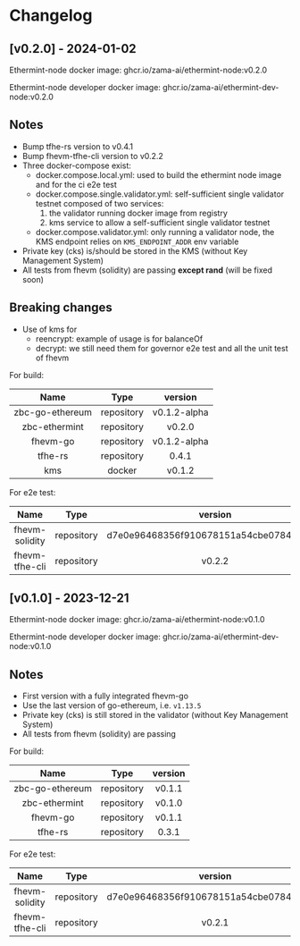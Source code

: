 <!--
Guiding Principles:

Changelogs are for humans, not machines.
There should be an entry for every single version.
The same types of changes should be grouped.
Versions and sections should be linkable.
The latest version comes first.
The release date of each version is displayed.
Mention whether you follow Semantic Versioning.

Usage:

Change log entries are to be added to the Unreleased section under the
appropriate stanza (see below). Each entry should ideally include a tag and
the Github issue reference in the following format:

* (<tag>) \#<issue-number> message

The issue numbers will later be link-ified during the release process so you do
not have to worry about including a link manually, but you can if you wish.

Types of changes (Stanzas):

"Features" for new features.
"Improvements" for changes in existing functionality.
"Deprecated" for soon-to-be removed features.
"Bug Fixes" for any bug fixes.
"Client Breaking" for breaking CLI commands and REST routes used by end-users.
"API Breaking" for breaking exported APIs used by developers building on SDK.
"State Machine Breaking" for any changes that result in a different AppState given same genesisState and txList.

Ref: https://keepachangelog.com/en/1.0.0/
-->

# Changelog

## [v0.2.0] - 2024-01-02

Ethermint-node docker image: ghcr.io/zama-ai/ethermint-node:v0.2.0

Ethermint-node developer docker image: ghcr.io/zama-ai/ethermint-dev-node:v0.2.0


## Notes

- Bump tfhe-rs version to v0.4.1
- Bump fhevm-tfhe-cli version to v0.2.2
- Three docker-compose exist:
    - docker.compose.local.yml: used to build the ethermint node image and for the ci e2e test
    - docker.compose.single.validator.yml: self-sufficient single validator testnet composed of two services:
        1) the validator running docker image from registry
        2) kms service to allow a self-sufficient single validator testnet
    - docker.compose.validator.yml: only running a validator node, the KMS endpoint relies on ```KMS_ENDPOINT_ADDR``` env variable
- Private key (cks) is/should be stored in the KMS (without Key Management System)
- All tests from fhevm (solidity) are passing **except rand** (will be fixed soon)

## Breaking changes

- Use of kms for
    - reencrypt: example of usage is for balanceOf
    - decrypt: we still need them for governor e2e test and all the unit test of fhevm


For build:

|      Name       |    Type    |   version    |
| :-------------: | :--------: | :----------: |
| zbc-go-ethereum | repository | v0.1.2-alpha |
|  zbc-ethermint  | repository |    v0.2.0    |
|    fhevm-go     | repository | v0.1.2-alpha |
|     tfhe-rs     | repository |    0.4.1     |
|       kms       |   docker   |    v0.1.2    |


For e2e test:

|      Name      |    Type    |                 version                  |
| :------------: | :--------: | :--------------------------------------: |
| fhevm-solidity | repository | d7e0e96468356f910678151a54cbe0784f2a7ff2 |
| fhevm-tfhe-cli | repository |                  v0.2.2                  |

## [v0.1.0] - 2023-12-21

Ethermint-node docker image: ghcr.io/zama-ai/ethermint-node:v0.1.0

Ethermint-node developer docker image: ghcr.io/zama-ai/ethermint-dev-node:v0.1.0


## Notes

- First version with a fully integrated fhevm-go
- Use the last version of go-ethereum, i.e. `v1.13.5`
- Private key (cks) is still stored in the validator (without Key Management System)
- All tests from fhevm (solidity) are passing


For build:

|      Name       |    Type    | version |
| :-------------: | :--------: | :-----: |
| zbc-go-ethereum | repository | v0.1.1  |
|  zbc-ethermint  | repository | v0.1.0  |
|    fhevm-go     | repository | v0.1.1  |
|    tfhe-rs      | repository | 0.3.1   |


For e2e test:

|      Name      |    Type    |                 version                  |
| :------------: | :--------: | :--------------------------------------: |
| fhevm-solidity | repository | d7e0e96468356f910678151a54cbe0784f2a7ff2 |
| fhevm-tfhe-cli | repository |                  v0.2.1                  |


